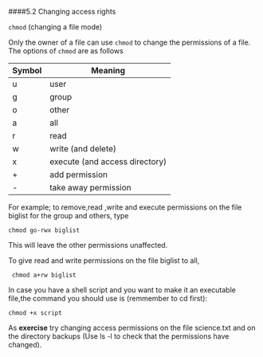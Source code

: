 
####5.2 Changing access rights

`chmod` (changing a file mode)

Only the owner of a file can use `chmod` to change the permissions of a file. The options of `chmod` are as follows

|**Symbol**|**Meaning**|
|----------|-----------|
|u |user|
|g|group|
|o|other|
|a|all|
|r|read|
|w|write (and delete)|
|x|execute (and access directory)|
|+|add permission|
|-|take away permission|

For example; to remove,read ,write and execute permissions on the file biglist for the group and others, type

```
chmod go-rwx biglist
```

This will leave the other permissions unaffected.

To give read and write permissions on the file biglist to all,

```
 chmod a+rw biglist
 ```
In case you have a shell script and you want to make it an executable file,the command you should use is (remmember to cd first):

```
chmod +x script
```
As **exercise** try changing access permissions on the file science.txt and on the directory backups (Use ls -l to check that the permissions have changed).

